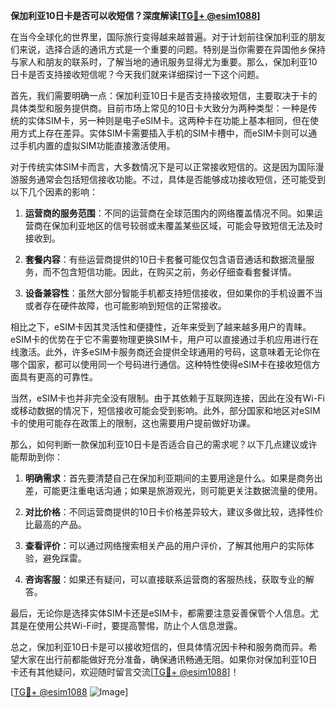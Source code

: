 **保加利亚10日卡是否可以收短信？深度解读[[TG💪+ @esim1088](https://t.me/s/esim1088)]**

在当今全球化的世界里，国际旅行变得越来越普遍。对于计划前往保加利亚的朋友们来说，选择合适的通讯方式是一个重要的问题。特别是当你需要在异国他乡保持与家人和朋友的联系时，了解当地的通讯服务显得尤为重要。那么，保加利亚10日卡是否支持接收短信呢？今天我们就来详细探讨一下这个问题。

首先，我们需要明确一点：保加利亚10日卡是否支持接收短信，主要取决于卡的具体类型和服务提供商。目前市场上常见的10日卡大致分为两种类型：一种是传统的实体SIM卡，另一种则是电子eSIM卡。这两种卡在功能上基本相同，但在使用方式上存在差异。实体SIM卡需要插入手机的SIM卡槽中，而eSIM卡则可以通过手机内置的虚拟SIM功能直接激活使用。

对于传统实体SIM卡而言，大多数情况下是可以正常接收短信的。这是因为国际漫游服务通常会包括短信接收功能。不过，具体是否能够成功接收短信，还可能受到以下几个因素的影响：

1. **运营商的服务范围**：不同的运营商在全球范围内的网络覆盖情况不同。如果运营商在保加利亚地区的信号较弱或未覆盖某些区域，可能会导致短信无法及时接收到。
   
2. **套餐内容**：有些运营商提供的10日卡套餐可能仅包含语音通话和数据流量服务，而不包含短信功能。因此，在购买之前，务必仔细查看套餐详情。

3. **设备兼容性**：虽然大部分智能手机都支持短信接收，但如果你的手机设置不当或者存在硬件故障，也可能影响到短信的正常接收。

相比之下，eSIM卡因其灵活性和便捷性，近年来受到了越来越多用户的青睐。eSIM卡的优势在于它不需要物理更换SIM卡，用户可以直接通过手机应用进行在线激活。此外，许多eSIM卡服务商还会提供全球通用的号码，这意味着无论你在哪个国家，都可以使用同一个号码进行通信。这种特性使得eSIM卡在接收短信方面具有更高的可靠性。

当然，eSIM卡也并非完全没有限制。由于其依赖于互联网连接，因此在没有Wi-Fi或移动数据的情况下，短信接收可能会受到影响。此外，部分国家和地区对eSIM卡的使用可能存在政策上的限制，这也需要用户提前做好功课。

那么，如何判断一款保加利亚10日卡是否适合自己的需求呢？以下几点建议或许能帮助到你：

1. **明确需求**：首先要清楚自己在保加利亚期间的主要用途是什么。如果是商务出差，可能更注重电话沟通；如果是旅游观光，则可能更关注数据流量的使用。

2. **对比价格**：不同运营商提供的10日卡价格差异较大，建议多做比较，选择性价比最高的产品。

3. **查看评价**：可以通过网络搜索相关产品的用户评价，了解其他用户的实际体验，避免踩雷。

4. **咨询客服**：如果还有疑问，可以直接联系运营商的客服热线，获取专业的解答。

最后，无论你是选择实体SIM卡还是eSIM卡，都需要注意妥善保管个人信息。尤其是在使用公共Wi-Fi时，要提高警惕，防止个人信息泄露。

总之，保加利亚10日卡是可以接收短信的，但具体情况因卡种和服务商而异。希望大家在出行前都能做好充分准备，确保通讯畅通无阻。如果你对保加利亚10日卡还有其他疑问，欢迎随时留言交流[[TG💪+ @esim1088](https://t.me/s/esim1088)]！

[[TG💪+ @esim1088](https://t.me/s/esim1088) ![Image](https://i.postimg.cc/4NQfJmqS/Snipaste-2025-05-13-00-14-12.png)]